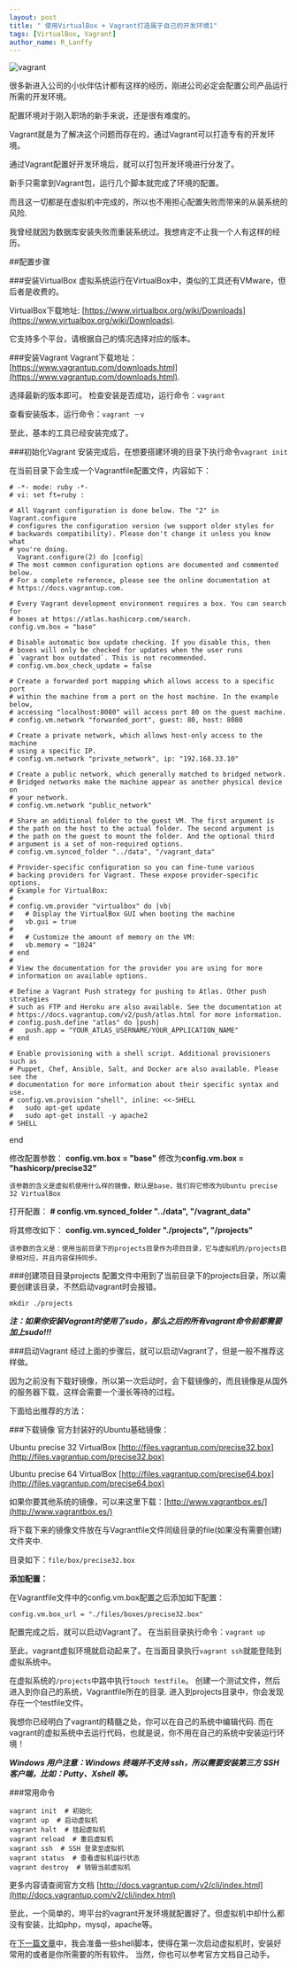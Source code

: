 ```yaml
---
layout: post
title: " 使用VirtualBox + Vagrant打造属于自己的开发环境1"
tags: [VirtualBox, Vagrant]
author_name: R_Lanffy
---
```


![vagrant](http://sfault-image.b0.upaiyun.com/c1/eb/c1eb8c927b0b255d6de2532ae2564877)

很多新进入公司的小伙伴估计都有这样的经历，刚进公司必定会配置公司产品运行所需的开发环境。

配置环境对于刚入职场的新手来说，还是很有难度的。

Vagrant就是为了解决这个问题而存在的，通过Vagrant可以打造专有的开发环境。

通过Vagrant配置好开发环境后，就可以打包开发环境进行分发了。

新手只需拿到Vagrant包，运行几个脚本就完成了环境的配置。

而且这一切都是在虚拟机中完成的，所以也不用担心配置失败而带来的从装系统的风险.

我曾经就因为数据库安装失败而重装系统过。我想肯定不止我一个人有这样的经历。

##配置步骤

###安装VirtualBox
虚拟系统运行在VirtualBox中，类似的工具还有VMware，但后者是收费的。

VirtualBox下载地址: [https://www.virtualbox.org/wiki/Downloads](https://www.virtualbox.org/wiki/Downloads).

它支持多个平台，请根据自己的情况选择对应的版本。

###安装Vagrant
Vagrant下载地址：[https://www.vagrantup.com/downloads.html](https://www.vagrantup.com/downloads.html).

选择最新的版本即可。
检查安装是否成功，运行命令：```vagrant```

查看安装版本，运行命令：```vagrant －v```

至此，基本的工具已经安装完成了。

###初始化Vagrant
安装完成后，在想要搭建环境的目录下执行命令```vagrant init```

在当前目录下会生成一个Vagrantfile配置文件，内容如下：

    
    # -*- mode: ruby -*-
    # vi: set ft=ruby :
    
    # All Vagrant configuration is done below. The "2" in Vagrant.configure
    # configures the configuration version (we support older styles for
    # backwards compatibility). Please don't change it unless you know what
    # you're doing.
      Vagrant.configure(2) do |config|
    # The most common configuration options are documented and commented below.
    # For a complete reference, please see the online documentation at
    # https://docs.vagrantup.com.
  
    # Every Vagrant development environment requires a box. You can search for
    # boxes at https://atlas.hashicorp.com/search.
    config.vm.box = "base"
  
    # Disable automatic box update checking. If you disable this, then
    # boxes will only be checked for updates when the user runs
    # `vagrant box outdated`. This is not recommended.
    # config.vm.box_check_update = false
  
    # Create a forwarded port mapping which allows access to a specific port
    # within the machine from a port on the host machine. In the example below,
    # accessing "localhost:8080" will access port 80 on the guest machine.
    # config.vm.network "forwarded_port", guest: 80, host: 8080
  
    # Create a private network, which allows host-only access to the machine
    # using a specific IP.
    # config.vm.network "private_network", ip: "192.168.33.10"
  
    # Create a public network, which generally matched to bridged network.
    # Bridged networks make the machine appear as another physical device on
    # your network.
    # config.vm.network "public_network"
  
    # Share an additional folder to the guest VM. The first argument is
    # the path on the host to the actual folder. The second argument is
    # the path on the guest to mount the folder. And the optional third
    # argument is a set of non-required options.
    # config.vm.synced_folder "../data", "/vagrant_data"
  
    # Provider-specific configuration so you can fine-tune various
    # backing providers for Vagrant. These expose provider-specific options.
    # Example for VirtualBox:
    #
    # config.vm.provider "virtualbox" do |vb|
    #   # Display the VirtualBox GUI when booting the machine
    #   vb.gui = true
    #
    #   # Customize the amount of memory on the VM:
    #   vb.memory = "1024"
    # end
    #
    # View the documentation for the provider you are using for more
    # information on available options.
  
    # Define a Vagrant Push strategy for pushing to Atlas. Other push strategies
    # such as FTP and Heroku are also available. See the documentation at
    # https://docs.vagrantup.com/v2/push/atlas.html for more information.
    # config.push.define "atlas" do |push|
    #   push.app = "YOUR_ATLAS_USERNAME/YOUR_APPLICATION_NAME"
    # end
  
    # Enable provisioning with a shell script. Additional provisioners such as
    # Puppet, Chef, Ansible, Salt, and Docker are also available. Please see the
    # documentation for more information about their specific syntax and use.
    # config.vm.provision "shell", inline: <<-SHELL
    #   sudo apt-get update
    #   sudo apt-get install -y apache2
    # SHELL
  end

修改配置参数：
**config.vm.box = "base"** 修改为**config.vm.box = "hashicorp/precise32"**

    该参数的含义是虚拟机使用什么样的镜像，默认是base，我们将它修改为Ubuntu precise 32 VirtualBox
    
打开配置：
**# config.vm.synced_folder "../data", "/vagrant_data"** 

将其修改如下：
**config.vm.synced_folder "./projects", "/projects"**

    该参数的含义是：使用当前目录下的projects目录作为项目目录，它与虚拟机的/projects目录相对应，并且内容保持同步。
    
###创建项目目录projects
配置文件中用到了当前目录下的projects目录，所以需要创建该目录，不然启动vagrant时会报错。

```mkdir ./projects```

***注：如果你安装Vagrant时使用了sudo，那么之后的所有vagrant命令前都需要加上sudo!!!***

###启动Vagrant
经过上面的步骤后，就可以启动Vagrant了，但是一般不推荐这样做。


因为之前没有下载好镜像，所以第一次启动时，会下载镜像的，而且镜像是从国外的服务器下载，这样会需要一个漫长等待的过程。

下面给出推荐的方法：

###下载镜像
官方封装好的Ubuntu基础镜像：

Ubuntu precise 32 VirtualBox [http://files.vagrantup.com/precise32.box](http://files.vagrantup.com/precise32.box)

Ubuntu precise 64 VirtualBox [http://files.vagrantup.com/precise64.box](http://files.vagrantup.com/precise64.box)

如果你要其他系统的镜像，可以来这里下载：[http://www.vagrantbox.es/](http://www.vagrantbox.es/)

将下载下来的镜像文件放在与Vagrantfile文件同级目录的file(如果没有需要创建)文件夹中.

目录如下：```file/box/precise32.box```

**添加配置：**

在Vagrantfile文件中的config.vm.box配置之后添加如下配置：

```config.vm.box_url = "./files/boxes/precise32.box"```

配置完成之后，就可以启动Vagrant了。
在当前目录执行命令：```vagrant up```

至此，vagrant虚拟环境就启动起来了。在当面目录执行```vagrant ssh```就能登陆到虚拟系统中。

在虚拟系统的```/projects```中路中执行```touch testfile```。
创建一个测试文件，然后进入到你自己的系统，Vagrantfile所在的目录.
进入到projects目录中，你会发现存在一个testfile文件。

我想你已经明白了vagrant的精髓之处，你可以在自己的系统中编辑代码.
而在vagrant的虚拟系统中去运行代码，也就是说，你不用在自己的系统中安装运行环境！

***Windows 用户注意：Windows 终端并不支持 ssh，所以需要安装第三方 SSH 客户端，比如：Putty、Xshell 等。***

###常用命令

    vagrant init  # 初始化
    vagrant up  # 启动虚拟机
    vagrant halt  # 挂起虚拟机
    vagrant reload  # 重启虚拟机
    vagrant ssh  # SSH 登录至虚拟机
    vagrant status  # 查看虚拟机运行状态
    vagrant destroy  # 销毁当前虚拟机



更多内容请查阅官方文档 [http://docs.vagrantup.com/v2/cli/index.html](http://docs.vagrantup.com/v2/cli/index.html)


至此，一个简单的，垮平台的vagrant开发环境就配置好了。但虚拟机中却什么都没有安装，比如php，mysql，apache等。

在[下一篇文章](http://lanffy.github.io/2015/10/04/使用virtualbox_+_vagrant打造属于自己的开发环境2/)中，我会准备一些shell脚本，使得在第一次启动虚拟机时，安装好常用的或者是你所需要的所有软件。
当然，你也可以参考官方文档自己动手。


